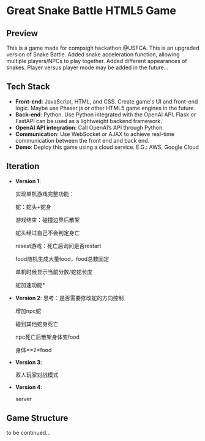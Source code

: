 # Great Snake Battle HTML5 Game 
## Preview

This is a game made for compsigh hackathon @USFCA. This is an upgraded version of Snake Battle. Added snake acceleration function, allowing multiple players/NPCs to play together. Added different appearances of snakes.
 Player versus player mode may be added in the future...

## Tech Stack
* **Front-end**: 
JavaScript, HTML, and CSS. Create game's UI and front-end logic. Maybe use Phaser.js or other HTML5 game engines in the future.
* **Back-end**: 
Python. Use Python integrated with the OpenAI API. Flask or FastAPI can be used as a lightweight backend framework.
* **OpenAI API integration**: 
Call OpenAI’s API through Python.
* **Communication**: 
Use WebSocket or AJAX to achieve real-time communication between the front end and back end.
* **Demo**: 
Deploy this game using a cloud service. E.G.: AWS, Google Cloud


## Iteration
* **Version 1**:
  
  实现单机游戏完整功能：
  
  蛇：蛇头+蛇身
  
  游戏结束：碰撞边界后散架
  
  蛇头经过自己不会判定身亡
  
  resest游戏：死亡后询问是否restart

  food随机生成大量food，food总数固定

  单机时候显示当前分数/蛇蛇长度

  蛇加速功能*
* **Version 2**:
  思考：是否需要修改蛇的方向控制
    
  增加npc蛇
  
  碰到其他蛇身死亡
  
  npc死亡后散架身体变food
  
  身体==2*food
* **Version 3**:

  双人玩家对战模式

* **Version 4**:

  server

## Game Structure
to be continued...
